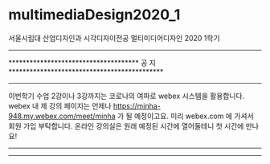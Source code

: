 # multimediaDesign2020_1
서울시립대 산업디자인과 시각디자이전공 멀티미디어디자인 2020 1학기

****************************************************************************************
************************************* 공 지 ********************************************
****************************************************************************************
이번학기 수업 2강이나 3강까지는 코로나의 여파로 webex 시스템을 활용합니다.
webex 내 제 강의 페이지는 언제나 https://minha-948.my.webex.com/meet/minha 가 될 예정이고요.
미리 webex.com 에 가셔서 회원 가입 부탁합니다.
온라인 강의실은 원래 예정된 시간에 열어둘테니 첫 시간에 만나요!
****************************************************************************************
****************************************************************************************
